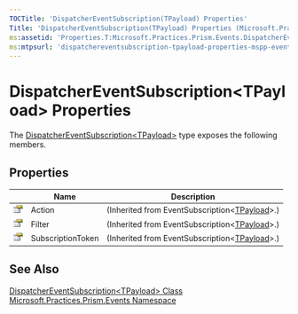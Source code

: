 ```yaml
---
TOCTitle: 'DispatcherEventSubscription(TPayload) Properties'
Title: 'DispatcherEventSubscription(TPayload) Properties (Microsoft.Practices.Prism.Events)'
ms:assetid: 'Properties.T:Microsoft.Practices.Prism.Events.DispatcherEventSubscription\`1'
ms:mtpsurl: 'dispatchereventsubscription-tpayload-properties-mspp-events.md'
---
```



# DispatcherEventSubscription&lt;TPayload&gt; Properties

The [DispatcherEventSubscription&lt;TPayload&gt;](/patterns-practices/reference/dispatchereventsubscription-tpayload-class-mspp-events) type exposes the following members.

## Properties


|                                                                                                  | Name              | Description                                                                                                                                                         |
|--------------------------------------------------------------------------------------------------|-------------------|---------------------------------------------------------------------------------------------------------------------------------------------------------------------|
| ![Public property](/patterns-practices/reference/images/pubproperty.gif) | Action            | (Inherited from EventSubscription&lt;[TPayload](/patterns-practices/reference/dispatchereventsubscription-tpayload-class-mspp-events)&gt;.) |
| ![Public property](/patterns-practices/reference/images/pubproperty.gif) | Filter            | (Inherited from EventSubscription&lt;[TPayload](/patterns-practices/reference/dispatchereventsubscription-tpayload-class-mspp-events)&gt;.) |
| ![Public property](/patterns-practices/reference/images/pubproperty.gif) | SubscriptionToken | (Inherited from EventSubscription&lt;[TPayload](/patterns-practices/reference/dispatchereventsubscription-tpayload-class-mspp-events)&gt;.) |

## See Also

[DispatcherEventSubscription&lt;TPayload&gt; Class](/patterns-practices/reference/dispatchereventsubscription-tpayload-class-mspp-events)  
[Microsoft.Practices.Prism.Events Namespace](/patterns-practices/reference/mspp-events-namespace)  